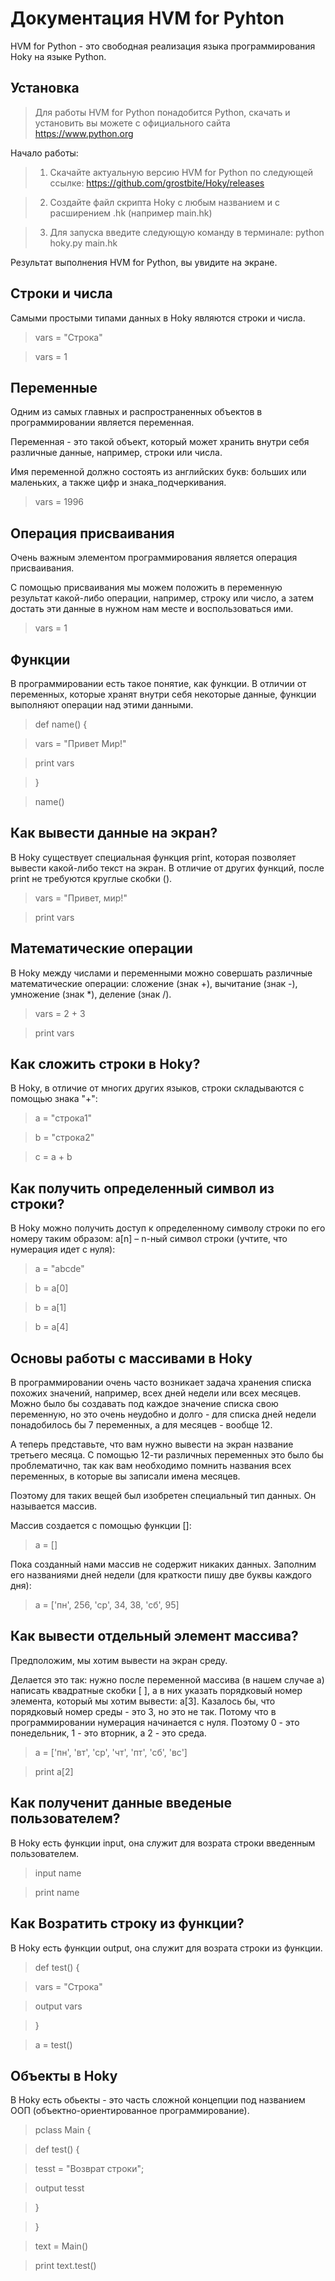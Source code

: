 # Документация HVM for Pyhton

HVM for Python - это свободная реализация языка программирования Hoky на языке Python.

## Установка

> Для работы HVM for Python понадобится Python, скачать и установить вы можете с официального сайта https://www.python.org

Начало работы:

> 1) Скачайте актуальную версию HVM for Python по следующей ссылке: https://github.com/grostbite/Hoky/releases

> 2) Cоздайте файл скрипта Hoky с любым названием и с расширением .hk (например main.hk)

> 3) Для запуска введите следующую команду в терминале: python hoky.py main.hk

Результат выполнения HVM for Python, вы увидите на экране.


## Строки и числа

Самыми простыми типами данных в Hoky являются строки и числа.

> vars = "Строка"

> vars = 1

## Переменные

Одним из самых главных и распространенных объектов в программировании является переменная.

Переменная - это такой объект, который может хранить внутри себя различные данные, например, строки или числа.

Имя переменной должно состоять из английских букв: больших или маленьких, а также цифр и знака_подчеркивания.

> vars = 1996

## Операция присваивания

Очень важным элементом программирования является операция присваивания.

С помощью присваивания мы можем положить в переменную результат какой-либо операции, например, строку или число, а затем достать эти данные в нужном нам месте и воспользоваться ими.

> vars = 1

## Функции

В программировании есть такое понятие, как функции. В отличии от переменных, которые хранят внутри себя некоторые данные, функции выполняют операции над этими данными.

>def name() {

> vars = "Привет Мир!"

> print vars

> }

> name()

## Как вывести данные на экран?

В Hoky существует специальная функция print, которая позволяет вывести какой-либо текст на экран. В отличие от других функций, после print не требуются круглые скобки ().

> vars = "Привет, мир!"

> print vars

## Математические операции

В Hoky между числами и переменными можно совершать различные математические операции: сложение (знак +), вычитание (знак -), умножение (знак *), деление (знак /).

> vars = 2 + 3

> print vars

## Как сложить строки в Hoky?

В Hoky, в отличие от многих других языков, строки складываются с помощью знака "+":

> a = "строка1"

> b = "строка2"

> c = a + b

## Как получить определенный символ из строки?

В Hoky можно получить доступ к определенному символу строки по его номеру таким образом: a[n] – n-ный символ строки (учтите, что нумерация идет с нуля):

> a = "abcde"

> b = a[0]

> b = a[1]

> b = a[4]

## Основы работы с массивами в Hoky

В программировании очень часто возникает задача хранения списка похожих значений, например, всех дней недели или всех месяцев. Можно было бы создавать под каждое значение списка свою переменную, но это очень неудобно и долго - для списка дней недели понадобилось бы 7 переменных, а для месяцев - вообще 12.

А теперь представьте, что вам нужно вывести на экран название третьего месяца. С помощью 12-ти различных переменных это было бы проблематично, так как вам необходимо помнить названия всех переменных, в которые вы записали имена месяцев.

Поэтому для таких вещей был изобретен специальный тип данных. Он называется массив.

Массив создается с помощью функции []:

> a = []

Пока созданный нами массив не содержит никаких данных. Заполним его названиями дней недели (для краткости пишу две буквы каждого дня):

> a = ['пн', 256, 'ср', 34, 38, 'сб', 95]

## Как вывести отдельный элемент массива?

Предположим, мы хотим вывести на экран среду.

Делается это так: нужно после переменной массива (в нашем случае a) написать квадратные скобки [ ], а в них указать порядковый номер элемента, который мы хотим вывести: a[3]. Казалось бы, что порядковый номер среды - это 3, но это не так. Потому что в программировании нумерация начинается с нуля. Поэтому 0 - это понедельник, 1 - это вторник, а 2 - это среда.

> a = ['пн', 'вт', 'ср', 'чт', 'пт', 'сб', 'вс']

> print a[2]

## Как полученит данные введеные пользователем?

В Hoky есть функции input, она служит для возрата строки введенным пользователем.

> input name

> print name

## Как Возратить строку из функции?

В Hoky есть функции output, она служит для возрата строки из функции.

> def test() {

> vars = "Строка"

> output vars

> }

> a = test()

## Объекты в Hoky

В Hoky есть обьекты - это часть сложной концепции под названием ООП (объектно-ориентированное программирование).

> pclass Main {

> def test() {

> tesst = "Возврат строки";

> output tesst

> }

> }

> text = Main()

> print text.test()
